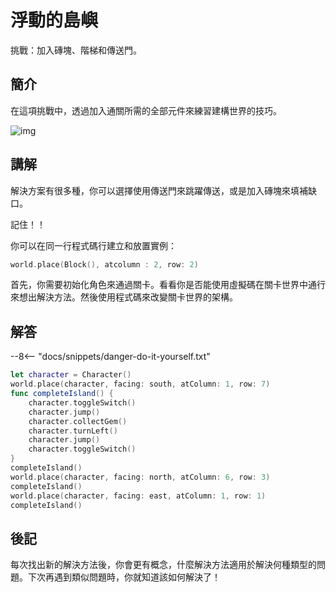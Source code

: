 # 浮動的島嶼

挑戰：加入磚塊、階梯和傳送門。

## 簡介

在這項挑戰中，透過加入通關所需的全部元件來練習建構世界的技巧。

![img](https://imagedelivery.net/cdkaXPuFls5qlrh3GM4hfA/09a77d97-9020-4208-9dcc-0024d0d1f300/public)

## 講解

解決方案有很多種，你可以選擇使用傳送門來跳躍傳送，或是加入磚塊來填補缺口。

記住！！

你可以在同一行程式碼行建立和放置實例：

```swift linenums="1"
world.place(Block(), atcolumn : 2, row: 2)
```

首先，你需要初始化角色來通過關卡。看看你是否能使用虛擬碼在關卡世界中通行來想出解決方法。然後使用程式碼來改變關卡世界的架構。

## 解答

--8<-- "docs/snippets/danger-do-it-yourself.txt"

```swift linenums="1"
let character = Character()
world.place(character, facing: south, atColumn: 1, row: 7)
func completeIsland() {
    character.toggleSwitch()
    character.jump()
    character.collectGem()
    character.turnLeft()
    character.jump()
    character.toggleSwitch()
}
completeIsland()
world.place(character, facing: north, atColumn: 6, row: 3)
completeIsland()
world.place(character, facing: east, atColumn: 1, row: 1)
completeIsland()
```

## 後記

每次找出新的解決方法後，你會更有概念，什麼解決方法適用於解決何種類型的問題。下次再遇到類似問題時，你就知道該如何解決了！
